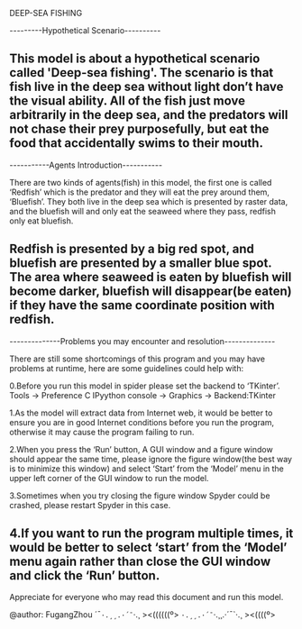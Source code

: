 DEEP-SEA FISHING		

---------Hypothetical Scenario----------

This model is about a hypothetical scenario called 'Deep-sea fishing'.
The scenario is that fish live in the deep sea without light don’t have the visual ability.
All of the fish just move arbitrarily in the deep sea, and the predators will not chase their prey purposefully, but eat the food that accidentally swims to their mouth.
----------------------------------------------

-----------Agents Introduction-----------

There are two kinds of agents(fish) in this model, the first one is called ‘Redfish’ which is the predator and they will eat the prey around them, ‘Bluefish’. They both live in the deep sea which is presented by raster data, and the bluefish will and only eat the seaweed where they pass, redfish only eat bluefish.

Redfish is presented by a big red spot, and bluefish are presented by a smaller blue spot.
The area where seaweed is eaten by bluefish will become darker, bluefish will disappear(be eaten) if they have the same coordinate position with redfish.
-----------------------------------------------

--------------Problems you may encounter and resolution--------------

There are still some shortcomings of this program and you may have problems at runtime, here are some guidelines could help with:

0.Before you run this model in spider please set the backend to ‘TKinter’.
Tools → Preference C IPyython console → Graphics → Backend:TKinter 

1.As the model will extract data from Internet web, it would be better to ensure you are in good Internet conditions before you run the program, otherwise it may cause the program failing to run. 
 
2.When you press the ‘Run’ button, A GUI window and a figure window should appear the same time, please ignore the figure window(the best way is to minimize this window) and select ‘Start’ from the ‘Model’ menu in the upper left corner of the GUI window to run the model.

3.Sometimes when you try closing the figure window Spyder could be crashed, please restart Spyder in this case.

4.If you want to run the program multiple times, it would be better to select ‘start’ from the ‘Model’ menu again rather than close the GUI window and click the ‘Run’ button. 
----------------------------------------------------------------------------------
Appreciate for everyone who may read this document and run this model.

@author: FugangZhou    ´¯`·.¸¸.·´¯`·.¸ ><((((((º>
`·.¸¸.·´¯`·.¸¸.·´¯`·.¸ ><((((º>
